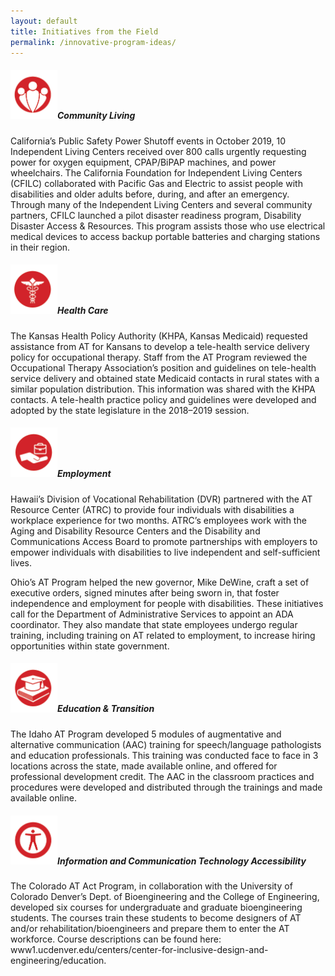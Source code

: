 ```yaml
---
layout: default
title: Initiatives from the Field
permalink: /innovative-program-ideas/
---
```

<div class="container">
  <div class="row">

 <div class="col-12">

<div class="card">
<h5 class="card-header">
<img  style="width:75px;" src="/assets/community-living.png" alt-text="community living icon"/>Community Living
</h5>
  <div class="card-body">
  <p class="card-text">California’s Public Safety Power Shutoff events in October 2019, 10 Independent Living Centers received over 800 calls urgently requesting power for oxygen equipment, CPAP/BiPAP machines, and power wheelchairs. The California Foundation for Independent Living Centers (CFILC) collaborated with Pacific Gas and Electric to assist people with disabilities and older adults before, during, and after an emergency. Through many of the Independent Living Centers and several community partners, CFILC launched a pilot disaster readiness program, Disability Disaster Access & Resources. This program assists those who use electrical medical devices to access backup portable batteries and charging stations in their region.</p>
</div>
</div>

<div class="card">
<h5 class="card-header">
<img  style="width:75px;" src="/assets/health-care.png" alt-text="Health Care icon"/>Health Care
</h5>
  <div class="card-body">
  <p class="card-text">The Kansas Health Policy Authority (KHPA, Kansas Medicaid) requested assistance from AT for Kansans to develop a tele-health service delivery policy for occupational therapy. Staff from the AT Program reviewed the Occupational Therapy Association’s position and guidelines on tele-health service delivery and obtained state Medicaid contacts in rural states with a similar population distribution. This information was shared with the KHPA contacts. A tele-health practice policy and guidelines were developed and adopted by the state legislature in the 2018–2019 session.</p>
</div>
</div>
<div class="card">
<h5 class="card-header">
<img  style="width:75px;" src="/assets/employment.png" alt-text="Employment icon"/>Employment
</h5>
  <div class="card-body">
  <p class="card-text">Hawaii’s Division of Vocational Rehabilitation (DVR) partnered with the AT Resource Center (ATRC) to provide four individuals with disabilities a workplace experience for two months. ATRC’s employees work with the Aging and Disability Resource Centers and the Disability and Communications Access Board to promote partnerships with employers to empower individuals with disabilities to live independent and self-sufficient lives.</p>
  <p class="card-text">Ohio’s AT Program helped the new governor, Mike DeWine, craft a set of executive orders, signed minutes after being sworn in, that foster independence and employment for people with disabilities. These initiatives call for the Department of Administrative Services to appoint an ADA coordinator. They also mandate that state employees undergo regular training, including training on AT related to employment, to increase hiring opportunities within state government.</p>
  </div>
  </div>

<div class="card">
<h5 class="card-header">
<img  style="width:75px;" src="/assets/education-and-transition.png" alt-text="Education icon"/>Education & Transition
</h5>
  <div class="card-body">
  <p class="card-text">The Idaho AT Program developed 5 modules of augmentative and alternative communication (AAC) training for speech/language pathologists and education professionals. This training was conducted face to face in 3 locations across the state, made available online, and offered for professional development credit. The AAC in the classroom practices and procedures were developed and distributed through the trainings and made available online.</p>
  </div>
  </div>

<div class="card">
<h5 class="card-header"><img  style="width:75px;" src="/assets/info-and-comm-tech.png" alt-text="Information and Communication Technology Accessibility icon"/>Information and Communication Technology Accessibility</h5>
  <div class="card-body">
  <p class="card-text">The Colorado AT Act Program, in collaboration with the University of Colorado Denver’s Dept. of Bioengineering and the College of Engineering, developed six courses for undergraduate and graduate bioengineering students. The courses train these students to become designers of AT and/or rehabilitation/bioengineers and prepare them to enter the AT workforce. Course descriptions can be found here: www1.ucdenver.edu/centers/center-for-inclusive-design-and-engineering/education.</p>
</div>
</div>

</div>
</div>
</div>